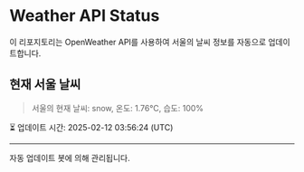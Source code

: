 
# Weather API Status

이 리포지토리는 OpenWeather API를 사용하여 서울의 날씨 정보를 자동으로 업데이트합니다.

## 현재 서울 날씨
> 서울의 현재 날씨: snow, 온도: 1.76°C, 습도: 100%

⏳ 업데이트 시간: 2025-02-12 03:56:24 (UTC)

---
자동 업데이트 봇에 의해 관리됩니다.
